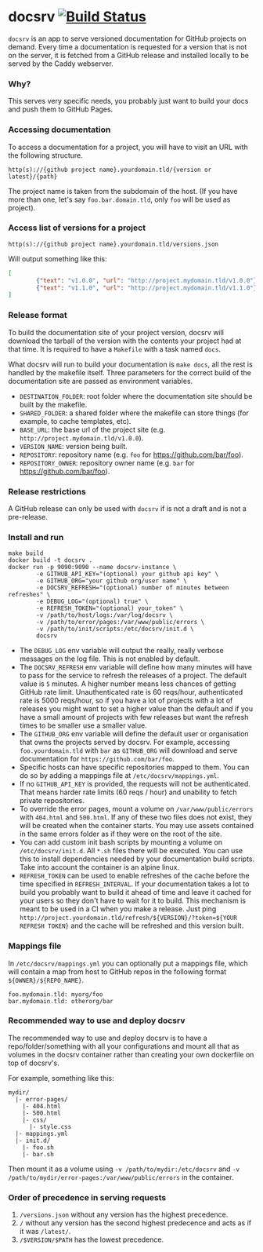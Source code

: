 # docsrv [![Build Status](https://travis-ci.org/src-d/docsrv.svg?branch=master)](https://travis-ci.org/src-d/docsrv)

`docsrv` is an app to serve versioned documentation for GitHub projects on demand.
Every time a documentation is requested for a version that is not on the server, it is fetched from a GitHub release and installed locally to be served by the Caddy webserver.

### Why?

This serves very specific needs, you probably just want to build your docs and push them to GitHub Pages.

### Accessing documentation

To access a documentation for a project, you will have to visit an URL with the following structure.

```
http(s)://{github project name}.yourdomain.tld/{version or latest}/{path}
```

The project name is taken from the subdomain of the host. (If you have more than one, let's say `foo.bar.domain.tld`, only `foo` will be used as project).

### Access list of versions for a project

```
http(s)://{github project name}.yourdomain.tld/versions.json
```

Will output something like this:

```json
[
        {"text": "v1.0.0", "url": "http://project.mydomain.tld/v1.0.0"},
        {"text": "v1.1.0", "url": "http://project.mydomain.tld/v1.1.0"},
]
```

### Release format

To build the documentation site of your project version, docsrv will download the tarball of the version with the contents your project had at that time. It is required to have a `Makefile` with a task named `docs`.

What docsrv will run to build your documentation is `make docs`, all the rest is handled by the makefile itself. Three parameters for the correct build of the documentation site are passed as environment variables.

* `DESTINATION_FOLDER`: root folder where the documentation site should be built by the makefile.
* `SHARED_FOLDER`: a shared folder where the makefile can store things (for example, to cache templates, etc).
* `BASE_URL`: the base url of the project site (e.g. `http://project.mydomain.tld/v1.0.0`).
* `VERSION_NAME`: version being built.
* `REPOSITORY`: repository name (e.g. `foo` for https://github.com/bar/foo).
* `REPOSITORY_OWNER`: repository owner name (e.g. `bar` for https://github.com/bar/foo).

### Release restrictions

A GitHub release can only be used with `docsrv` if is not a draft and is not a pre-release.

### Install and run

```
make build
docker build -t docsrv .
docker run -p 9090:9090 --name docsrv-instance \
        -e GITHUB_API_KEY="(optional) your github api key" \
        -e GITHUB_ORG="your github org/user name" \
        -e DOCSRV_REFRESH="(optional) number of minutes between refreshes" \
        -e DEBUG_LOG="(optional) true" \
        -e REFRESH_TOKEN="(optional) your_token" \
        -v /path/to/host/logs:/var/log/docsrv \
        -v /path/to/error/pages:/var/www/public/errors \
        -v /path/to/init/scripts:/etc/docsrv/init.d \
        docsrv
```

* The `DEBUG_LOG` env variable will output the really, really verbose messages on the log file. This is not enabled by default.
* The `DOCSRV_REFRESH` env variable will define how many minutes will have to pass for the service to refresh the releases of a project.
The default value is `5` minutes.
A higher number means less chances of getting GitHub rate limit. Unauthenticated rate is 60 reqs/hour, authenticated rate is 5000 reqs/hour, so if you have a lot of projects with a lot of releases you might want to set a higher value than the default and if you have a small amount of projects with few releases but want the refresh times to be smaller use a smaller value.
* The `GITHUB_ORG` env variable will define the default user or organisation that owns the projects served by docsrv. For example, accessing `foo.yourdomain.tld` with `bar` as `GITHUB_ORG` will download and serve documentation for `https://github.com/bar/foo`.
* Specific hosts can have specific repositories mapped to them. You can do so by adding a mappings file at `/etc/docsrv/mappings.yml`.
* If no `GITHUB_API_KEY` is provided, the requests will not be authenticated. That means harder rate limits (60 reqs / hour) and unability to fetch private repositories.
* To override the error pages, mount a volume on `/var/www/public/errors` with `404.html` and `500.html`. If any of these two files does not exist, they will be created when the container starts. You may use assets contained in the same errors folder as if they were on the root of the site.
* You can add custom init bash scripts by mounting a volume on `/etc/docsrv/init.d`. All `*.sh` files there will be executed. You can use this to install dependencies needed by your documentation build scripts. Take into account the container is an alpine linux.
* `REFRESH_TOKEN` can be used to enable refreshes of the cache before the time specified in `REFRESH_INTERVAL`. If your documentation takes a lot to build you probably want to build it ahead of time and leave it cached for your users so they don't have to wait for it to build. This mechanism is meant to be used in a CI when you make a release. Just ping `http://project.yourdomain.tld/refresh/${VERSION}/?token=${YOUR REFRESH TOKEN}` and the cache will be refreshed and this version built.

### Mappings file

In `/etc/docsrv/mappings.yml` you can optionally put a mappings file, which will contain a map from host to GitHub repos in the following format `${OWNER}/${REPO_NAME}`.

```
foo.mydomain.tld: myorg/foo
bar.mydomain.tld: otherorg/bar
```

### Recommended way to use and deploy docsrv

The recommended way to use and deploy docsrv is to have a repo/folder/something with all your configurations and mount all that as volumes in the docsrv container rather than creating your own dockerfile on top of docsrv's.

For example, something like this:

```
mydir/
  |- error-pages/
    |- 404.html
    |- 500.html
    |- css/
      |- style.css
  |- mappings.yml
  |- init.d/
    |- foo.sh
    |- bar.sh
```

Then mount it as a volume using `-v /path/to/mydir:/etc/docsrv` and `-v /path/to/mydir/error-pages:/var/www/public/errors` in the container.

### Order of precedence in serving requests

1. `/versions.json` without any version has the highest precedence.
2. `/` without any version has the second highest predecence and acts as if it was `/latest/`.
3. `/$VERSION/$PATH` has the lowest precedence.
